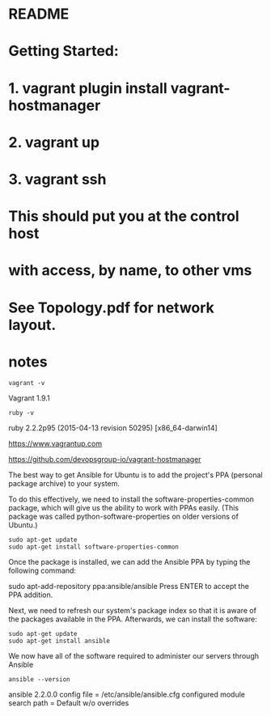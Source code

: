 # README
#
# Getting Started:
# 1. vagrant plugin install vagrant-hostmanager
# 2. vagrant up
# 3. vagrant ssh
#
# This should put you at the control host
#  with access, by name, to other vms
# See Topology.pdf for network layout.

# notes

    vagrant -v
Vagrant 1.9.1

    ruby -v
ruby 2.2.2p95 (2015-04-13 revision 50295) [x86_64-darwin14]

https://www.vagrantup.com

https://github.com/devopsgroup-io/vagrant-hostmanager

The best way to get Ansible for Ubuntu is to add the project's PPA (personal package archive) to your system.

To do this effectively, we need to install the software-properties-common package, which will give us the ability to work with PPAs easily. (This package was called python-software-properties on older versions of Ubuntu.)

    sudo apt-get update
    sudo apt-get install software-properties-common
Once the package is installed, we can add the Ansible PPA by typing the following command:

sudo apt-add-repository ppa:ansible/ansible
Press ENTER to accept the PPA addition.

Next, we need to refresh our system's package index so that it is aware of the packages available in the PPA. Afterwards, we can install the software:

    sudo apt-get update
    sudo apt-get install ansible
We now have all of the software required to administer our servers through Ansible

    ansible --version
ansible 2.2.0.0
  config file = /etc/ansible/ansible.cfg
  configured module search path = Default w/o overrides
